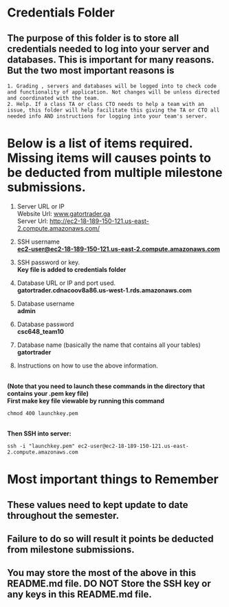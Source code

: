 # Credentials Folder

## The purpose of this folder is to store all credentials needed to log into your server and databases. This is important for many reasons. But the two most important reasons is
    1. Grading , servers and databases will be logged into to check code and functionality of application. Not changes will be unless directed and coordinated with the team.
    2. Help. If a class TA or class CTO needs to help a team with an issue, this folder will help facilitate this giving the TA or CTO all needed info AND instructions for logging into your team's server. 


# Below is a list of items required. Missing items will causes points to be deducted from multiple milestone submissions.

1. Server URL or IP
<br>Website Url: www.gatortrader.ga
<br>Server Url: http://ec2-18-189-150-121.us-east-2.compute.amazonaws.com/

2. SSH username
<br><strong>ec2-user@ec2-18-189-150-121.us-east-2.compute.amazonaws.com</strong>

3. SSH password or key.
    <br> <strong>Key file is added to credentials folder</strong>
4. Database URL or IP and port used.
<br><strong> gatortrader.cdnacoov8a86.us-west-1.rds.amazonaws.com</strong>
5. Database username
<br><strong> admin</strong>
6. Database password
<br><strong> csc648_team10</strong>
7. Database name (basically the name that contains all your tables)
<br><strong>gatortrader</strong>
8. Instructions on how to use the above information.
<br>
<strong>(Note that you need to launch these commands in the directory that contains your .pem key file)</strong>
<br><strong>First make key file viewable by running this command </strong>

```
chmod 400 launchkey.pem
```

<br><strong>Then SSH into server:</strong>

```
ssh -i "launchkey.pem" ec2-user@ec2-18-189-150-121.us-east-2.compute.amazonaws.com
```

# Most important things to Remember
## These values need to kept update to date throughout the semester. <br>
## <strong>Failure to do so will result it points be deducted from milestone submissions.</strong><br>
## You may store the most of the above in this README.md file. DO NOT Store the SSH key or any keys in this README.md file.
